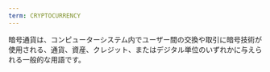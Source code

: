 ```yaml
---
term: CRYPTOCURRENCY
---
```


暗号通貨は、コンピューターシステム内でユーザー間の交換や取引に暗号技術が使用される、通貨、資産、クレジット、またはデジタル単位のいずれかに与えられる一般的な用語です。